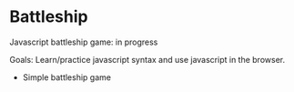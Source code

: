 # Battleship
Javascript battleship game: in progress

Goals: Learn/practice javascript syntax and use javascript in the browser. 


  * Simple battleship game
  

